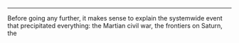---- 
Before going any further, it makes sense to explain the systemwide event that precipitated everything: the Martian civil war, the frontiers on Saturn, the 